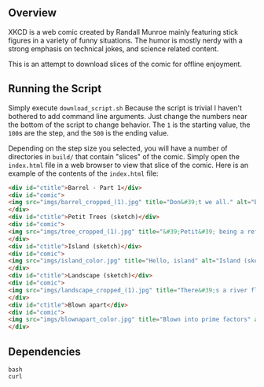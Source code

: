 ## Overview

XKCD is a web comic created by Randall Munroe mainly featuring stick figures in
a variety of funny situations. The humor is mostly nerdy with a strong emphasis
on technical jokes, and science related content.

This is an attempt to download slices of the comic for offline enjoyment.

## Running the Script

Simply execute `download_script.sh` Because the script is trivial I haven't
bothered to add command line arguments. Just change the numbers near the bottom
of the script to change behavior. The `1` is the starting value, the `100`s are
the step, and the `500` is the ending value.

Depending on the step size you selected, you will have a number of directories
in `build/` that contain "slices" of the comic. Simply open the `index.html`
file in a web browser to view that slice of the comic. Here is an example of
the contents of the `index.html` file:

```html
<div id="ctitle">Barrel - Part 1</div>
<div id="comic">
<img src="imgs/barrel_cropped_(1).jpg" title="Don&#39;t we all." alt="Barrel - Part 1"  style="image-orientation:none" />
</div>
<div id="ctitle">Petit Trees (sketch)</div>
<div id="comic">
<img src="imgs/tree_cropped_(1).jpg" title="&#39;Petit&#39; being a reference to Le Petit Prince, which I only thought about halfway through the sketch" alt="Petit Trees (sketch)"  style="image-orientation:none" />
</div>
<div id="ctitle">Island (sketch)</div>
<div id="comic">
<img src="imgs/island_color.jpg" title="Hello, island" alt="Island (sketch)"  style="image-orientation:none" />
</div>
<div id="ctitle">Landscape (sketch)</div>
<div id="comic">
<img src="imgs/landscape_cropped_(1).jpg" title="There&#39;s a river flowing through the ocean" alt="Landscape (sketch)"  style="image-orientation:none" />
</div>
<div id="ctitle">Blown apart</div>
<div id="comic">
<img src="imgs/blownapart_color.jpg" title="Blown into prime factors" alt="Blown apart"  style="image-orientation:none" />
</div>
```

## Dependencies

```
bash
curl
```

